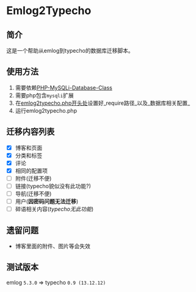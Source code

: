 Emlog2Typecho
=============

简介
----

这是一个帮助从emlog到typecho的数据库迁移脚本。

使用方法
--------

   1. 需要依赖[PHP-MySQLi-Database-Class](https://github.com/joshcam/PHP-MySQLi-Database-Class)
   2. 需要php包含`mysqli`扩展
   2. 在[emlog2typecho.php开头处](https://github.com/oyyq99999/emlog2typecho/blob/master/emlog2typecho.php#L2-L13)设置好_require路径_以及_数据库相关配置_
   3. 运行emlog2typecho.php

迁移内容列表
------------
  - [x] 博客和页面
  - [x] 分类和标签
  - [x] 评论
  - [x] 相同的配置项
  - [ ] 附件(迁移不便)
  - [ ] 链接(typecho貌似没有此功能?)
  - [ ] 导航(迁移不便)
  - [ ] 用户(**因密码问题无法迁移**)
  - [ ] 碎语相关内容(*typecho无此功能*)

遗留问题
--------
 - 博客里面的附件、图片等会失效

测试版本
--------

emlog `5.3.0` => typecho `0.9 (13.12.12)`
